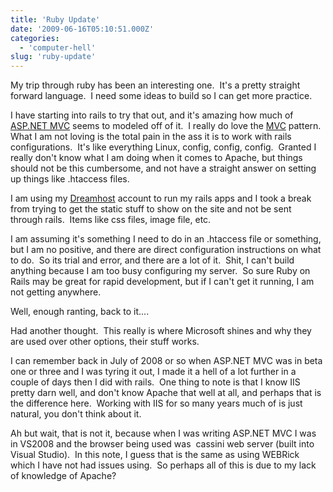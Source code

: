 ```yaml
---
title: 'Ruby Update'
date: '2009-06-16T05:10:51.000Z'
categories:
  - 'computer-hell'
slug: 'ruby-update'
---
```


My trip through ruby has been an interesting one.  It's a pretty straight forward language.  I need some ideas to build so I can get more practice.

I have starting into rails to try that out, and it's amazing how much of [ASP.NET MVC](http://asp.net/mvc) seems to modeled off of it.  I really do love the [MVC](http://en.wikipedia.org/wiki/Model-view-controller) pattern.  What I am not loving is the total pain in the ass it is to work with rails configurations.  It's like everything Linux, config, config, config.  Granted I really don't know what I am doing when it comes to Apache, but things should not be this cumbersome, and not have a straight answer on setting up things like .htaccess files.

I am using my [Dreamhost](http://www.dreamhost.com/r.cgi?490900) account to run my rails apps and I took a break from trying to get the static stuff to show on the site and not be sent through rails.  Items like css files, image file, etc.

I am assuming it's something I need to do in an .htaccess file or something, but I am no positive, and there are direct configuration instructions on what to do.  So its trial and error, and there are a lot of it.  Shit, I can't build anything because I am too busy configuring my server.  So sure Ruby on Rails may be great for rapid development, but if I can't get it running, I am not getting anywhere.

Well, enough ranting, back to it....

Had another thought.  This really is where Microsoft shines and why they are used over other options, their stuff works.

I can remember back in July of 2008 or so when ASP.NET MVC was in beta one or three and I was tyring it out, I made it a hell of a lot further in a couple of days then I did with rails.  One thing to note is that I know IIS pretty darn well, and don't know Apache that well at all, and perhaps that is the difference here.  Working with IIS for so many years much of is just natural, you don't think about it.

Ah but wait, that is not it, because when I was writing ASP.NET MVC I was in VS2008 and the browser being used was  cassini web server (built into Visual Studio).  In this note, I guess that is the same as using WEBRick which I have not had issues using.  So perhaps all of this is due to my lack of knowledge of Apache?
